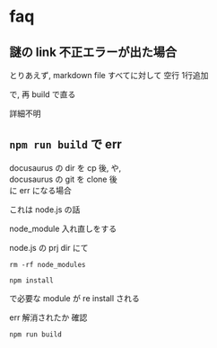 
# faq


## 謎の link 不正エラーが出た場合

とりあえず,
markdown file すべてに対して 空行 1行追加

で, 再 build で直る

詳細不明


## `npm run build` で err

docusaurus の dir を cp 後, や,  
docusaurus の git を clone 後  
に err になる場合

これは node.js の話

node_module 入れ直しをする

node.js の prj dir にて

```
rm -rf node_modules
```

```
npm install
```

で必要な module が re install される

err 解消されたか 確認

```
npm run build
```



